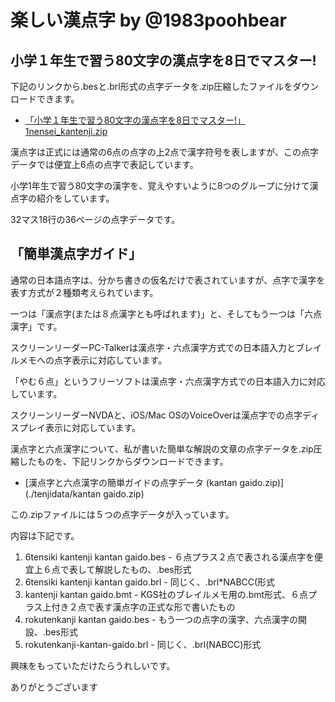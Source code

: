 # 楽しい漢点字 by @1983poohbear

## 小学１年生で習う80文字の漢点字を8日でマスター!

下記のリンクから.besと.brl形式の点字データを.zip圧縮したファイルをダウンロードできます。

- [「小学１年生で習う80文字の漢点字を8日でマスター!」 1nensei_kantenji.zip](./tenjidata/1nensei_kantenji.zip)

漢点字は正式には通常の6点の点字の上2点で漢字符号を表しますが、この点字データでは便宜上6点の点字で表記しています。

小学1年生で習う80文字の漢字を、覚えやすいように8つのグループに分けて漢点字の紹介をしています。

32マス18行の36ページの点字データです。

## 「簡単漢点字ガイド」

通常の日本語点字は、分かち書きの仮名だけで表されていますが、点字で漢字を表す方式が２種類考えられています。

一つは「漢点字(または８点漢字とも呼ばれます)」と、そしてもう一つは「六点漢字」です。

スクリーンリーダーPC-Talkerは漢点字・六点漢字方式での日本語入力とブレイルメモへの点字表示に対応しています。

「やむ６点」というフリーソフトは漢点字・六点漢字方式での日本語入力に対応しています。

スクリーンリーダーNVDAと、iOS/Mac OSのVoiceOverは漢点字での点字ディスプレイ表示に対応しています。

漢点字と六点漢字について、私が書いた簡単な解説の文章の点字データを.zip圧縮したものを、下記リンクからダウンロードできます。

- [漢点字と六点漢字の簡単ガイドの点字データ (kantan gaido.zip)](./tenjidata/kantan gaido.zip)

この.zipファイルには５つの点字データが入っています。

内容は下記です。

1. 6tensiki kantenji kantan gaido.bes - ６点プラス２点で表される漢点字を便宜上６点で表して解説したもの、.bes形式
2. 6tensiki kantenji kantan gaido.brl - 同じく、.brl*NABCC(形式
3. kantenji kantan gaido.bmt - KGS社のブレイルメモ用の.bmt形式、６点プラス上付き２点で表す漢点字の正式な形で書いたもの
4. rokutenkanji kantan gaido.bes - もう一つの点字の漢字、六点漢字の開設、.bes形式
5. rokutenkanji-kantan-gaido.brl - 同じく、.brl(NABCC)形式

興味をもっていただけたらうれしいです。

ありがとうございます


